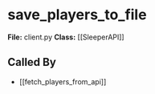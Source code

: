 # save_players_to_file

**File:** client.py
**Class:** [[SleeperAPI]]

## Called By

- [[fetch_players_from_api]]


